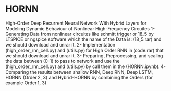 # HORNN
High-Order Deep Recurrent Neural Network With Hybrid Layers for Modeling Dynamic Behaviour of Nonlinear High-Frequency Circuites
1- Generating Data from nonlinear circuites like schmitt trigger or 18_5 by LTSPICE or ngspice software which the name of the Data is: (18_5.rar) and we should download and unrar it.
2- Implementation (high_order_rnn_cell.py) and (utils.py) for High Order RNN in (code.rar) that we should download and unrar it.
3- Preparing, Preprocessing, and scaling the data between (0-1) to pass to network and use the (high_order_rnn_cell.py) and (utils.py) by call them in the (HORNN.ipynb).
4- Comparing the results between shallow RNN, Deep RNN, Deep LSTM, HORNN (Order 2, 3) and Hybrid-HORNN by combining the Orders (for example Order 1, 3)
